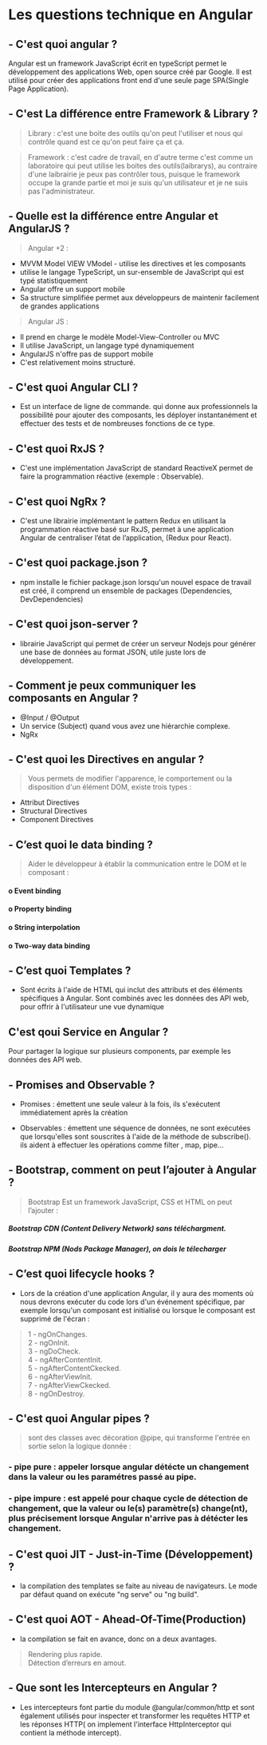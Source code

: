 # Les questions technique en Angular
## - C'est quoi angular ?
Angular est un framework JavaScript écrit en typeScript permet le développement des applications Web, open source créé par Google. Il est utilisé pour créer des applications front end d'une seule page SPA(Single Page Application).

## - C'est La différence entre Framework & Library ?
> Library : c'est une boite des outils qu'on peut l'utiliser et nous qui contrôle quand est ce qu'on peut faire ça et ça.

> Framework : c'est cadre de travail, en d'autre terme c'est comme un laboratoire qui peut utilise les boites des outils(laibrarys), au contraire d'une laibrairie je peux pas contrôler tous, puisque le framework occupe la grande partie et moi je suis qu'un utilisateur et je ne suis pas l'administrateur.

## - Quelle est la différence entre Angular et AngularJS ?
> Angular +2 :
 - MVVM Model VIEW VModel - utilise les directives et les composants
 - utilise le langage TypeScript, un sur-ensemble de JavaScript qui est typé statistiquement
 - Angular offre un support mobile
 - Sa structure simplifiée permet aux développeurs de maintenir facilement de grandes applications

 > Angular JS :
 - Il prend en charge le modèle Model-View-Controller ou MVC
 - Il utilise JavaScript, un langage typé dynamiquement
 - AngularJS n'offre pas de support mobile
 - C'est relativement moins structuré.

 ## - C'est quoi Angular CLI ?
  - Est un interface de ligne de commande. qui donne aux professionnels la possibilité pour ajouter des composants, les déployer instantanément et effectuer des tests et de nombreuses fonctions de ce type. 

## - C'est quoi RxJS ?
 - C'est une implémentation JavaScript de standard ReactiveX permet de faire la programmation réactive (exemple : Observable).

## - C'est quoi NgRx ? 
 - C'est une librairie implémentant le pattern Redux en utilisant la programmation réactive basé sur RxJS, permet à une application Angular de centraliser l’état de l’application, (Redux pour React).

## - C'est quoi package.json ?
 - npm installe le fichier package.json lorsqu'un nouvel espace de travail est créé, il comprend un ensemble de packages (Dependencies, DevDependencies)

## - C'est quoi json-server ?
 - librairie JavaScript qui permet de créer un serveur Nodejs pour générer une base de données au format JSON, utile juste lors de développement.

## - Comment je peux communiquer les composants en Angular ?
 - @Input / @Output
 - Un service (Subject) quand vous avez une hiérarchie complexe.
 - NgRx

## - C'est quoi les Directives en angular ?
> Vous permets de modifier l'apparence, le comportement ou la disposition d'un élément DOM, existe trois types :
 - Attribut Directives
 - Structural Directives
 - Component Directives

 ## - C’est quoi le data binding ? 
>  Aider le développeur à établir la communication entre le DOM et le composant :
#### o	Event binding
#### o	Property binding
#### o	String interpolation
#### o	Two-way data binding

## - C’est quoi Templates ?
- Sont écrits à l'aide de HTML qui inclut des attributs et des éléments spécifiques à Angular. Sont combinés avec les données des API web, pour offrir à l'utilisateur une vue dynamique

## C'est qoui Service en Angular ?
Pour partager la logique sur plusieurs components, par exemple les données des API web.

## - Promises and Observable ?
 - Promises : émettent une seule valeur à la fois, ils s'exécutent immédiatement après la création

 - Observables : émettent une séquence de données, ne sont exécutées que lorsqu'elles sont souscrites à l'aide de la méthode de subscribe(). ils aident à effectuer les opérations comme filter , map, pipe…

## - Bootstrap, comment on peut l’ajouter à Angular ?
> Bootstrap Est un framework JavaScript, CSS et HTML on peut l’ajouter :
##### Bootstrap CDN (Content Delivery Network) sans téléchargment.
##### Bootstrap NPM (Nods Package Manager), on dois le télecharger

## - C’est quoi lifecycle hooks ?
 - Lors de la création d'une application Angular, il y aura des moments où nous devrons exécuter du code lors d'un événement spécifique, par exemple lorsqu'un composant est initialisé ou lorsque le composant est supprimé de l'écran :
> 1 - ngOnChanges.<br>
> 2 - ngOnInit.<br>
> 3 - ngDoCheck.<br>
> 4 - ngAfterContentInit.<br>
> 5 - ngAfterContentCkecked.<br>
> 6 - ngAfterViewInit.<br>
> 7 - ngAfterViewCkecked.<br>
> 8 - ngOnDestroy. <br>

## - C'est quoi Angular pipes ?
> sont des classes avec décoration @pipe, qui transforme l'entrée en sortie selon la logique donnée : 
### - pipe pure : appeler lorsque angular détécte un changement dans la valeur ou les paramétres passé au pipe.
### - pipe impure : est appelé pour chaque cycle de détection de changement, que la valeur ou le(s) paramètre(s) change(nt), plus précisement lorsque Angular n'arrive pas à détécter les changement.

## - C'est quoi JIT - Just-in-Time (Développement) ?
- la compilation des templates se faite au niveau de navigateurs. Le mode par défaut quand on exécute "ng serve" ou "ng build".

## - C'est quoi AOT - Ahead-Of-Time(Production)
- la compilation se fait en avance, donc on a deux avantages.
> Rendering plus rapide.<br>
> Détection d’erreurs en amout.

## - Que sont les Intercepteurs en Angular ?
- Les intercepteurs font partie du module @angular/common/http et sont également utilisés pour inspecter et transformer les requêtes HTTP et les réponses HTTP( on implement l'interface HttpInterceptor qui contient la méthode intercept).





